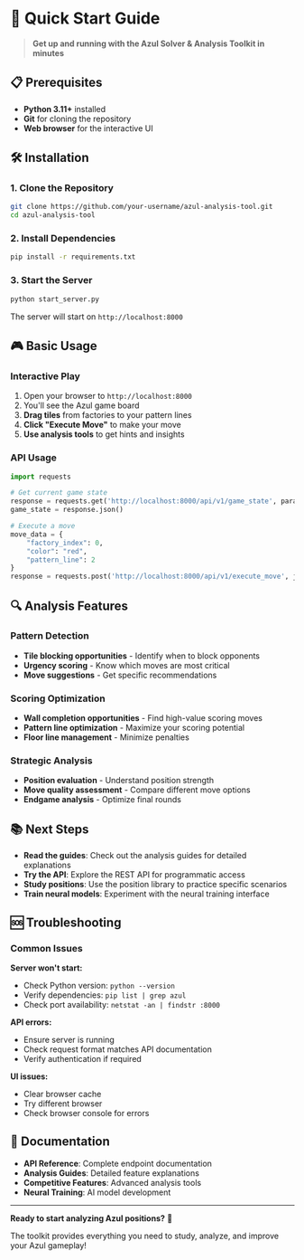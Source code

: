 # 🚀 Quick Start Guide

> **Get up and running with the Azul Solver & Analysis Toolkit in minutes**

## 📋 **Prerequisites**

- **Python 3.11+** installed
- **Git** for cloning the repository
- **Web browser** for the interactive UI

## 🛠️ **Installation**

### **1. Clone the Repository**
```bash
git clone https://github.com/your-username/azul-analysis-tool.git
cd azul-analysis-tool
```

### **2. Install Dependencies**
```bash
pip install -r requirements.txt
```

### **3. Start the Server**
```bash
python start_server.py
```

The server will start on `http://localhost:8000`

## 🎮 **Basic Usage**

### **Interactive Play**
1. Open your browser to `http://localhost:8000`
2. You'll see the Azul game board
3. **Drag tiles** from factories to your pattern lines
4. **Click "Execute Move"** to make your move
5. **Use analysis tools** to get hints and insights

### **API Usage**
```python
import requests

# Get current game state
response = requests.get('http://localhost:8000/api/v1/game_state', params={'fen_string': 'initial'})
game_state = response.json()

# Execute a move
move_data = {
    "factory_index": 0,
    "color": "red",
    "pattern_line": 2
}
response = requests.post('http://localhost:8000/api/v1/execute_move', json=move_data)
```

## 🔍 **Analysis Features**

### **Pattern Detection**
- **Tile blocking opportunities** - Identify when to block opponents
- **Urgency scoring** - Know which moves are most critical
- **Move suggestions** - Get specific recommendations

### **Scoring Optimization**
- **Wall completion opportunities** - Find high-value scoring moves
- **Pattern line optimization** - Maximize your scoring potential
- **Floor line management** - Minimize penalties

### **Strategic Analysis**
- **Position evaluation** - Understand position strength
- **Move quality assessment** - Compare different move options
- **Endgame analysis** - Optimize final rounds

## 📚 **Next Steps**

- **Read the guides**: Check out the analysis guides for detailed explanations
- **Try the API**: Explore the REST API for programmatic access
- **Study positions**: Use the position library to practice specific scenarios
- **Train neural models**: Experiment with the neural training interface

## 🆘 **Troubleshooting**

### **Common Issues**

**Server won't start:**
- Check Python version: `python --version`
- Verify dependencies: `pip list | grep azul`
- Check port availability: `netstat -an | findstr :8000`

**API errors:**
- Ensure server is running
- Check request format matches API documentation
- Verify authentication if required

**UI issues:**
- Clear browser cache
- Try different browser
- Check browser console for errors

## 📖 **Documentation**

- **API Reference**: Complete endpoint documentation
- **Analysis Guides**: Detailed feature explanations
- **Competitive Features**: Advanced analysis tools
- **Neural Training**: AI model development

---

**Ready to start analyzing Azul positions?** 🎯

The toolkit provides everything you need to study, analyze, and improve your Azul gameplay! 
